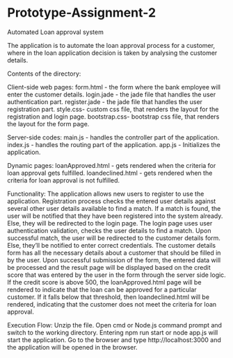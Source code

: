 # Prototype-Assignment-2


Automated Loan approval system

The application is to automate the loan approval process for a customer, where in the loan application decision is taken by analysing the customer details.

Contents of the directory: 

Client-side web pages:
form.html - the form where the bank employee will enter the customer details.
login.jade - the jade file that handles the user authentication part.
register.jade - the jade file that handles the user registration part.
style.css- custom css file, that renders the layout for the registration and login page.
bootstrap.css- bootstrap css file, that renders the layout for the form page.

Server-side codes:
main.js - handles the controller part of the application.
index.js - handles the routing part of the application.
app.js - Initializes the application. 

Dynamic pages:
loanApproved.html - gets rendered when the criteria for loan approval gets fulfilled.
loandeclined.html - gets rendered when the criteria for loan approval is not fulfilled.


Functionality:
The application allows new users to register to use the application.
Registration process checks the entered user details against several other user details available to find a match. If a match is found, the user will be notified that they have been registered into the system already. Else, they will be redirected to the login page.
The login page uses user authentication validation, checks the user details to find a match. Upon successful match, the user will be redirected to the customer details form. Else, they’ll be notified to enter correct credentials.
The customer details form has all the necessary details about a customer that should be filled in by the user. Upon successful submission of the form, the entered data will be processed and the result page will be displayed based on the credit score that was entered by the user in the form through the server side logic. If the credit score is above 500, the loanApproved.html page will be rendered to indicate that the loan can be approved for a particular customer. If it falls below that threshold, then loandeclined.html will be rendered, indicating that the customer does not meet the criteria for loan approval. 

Execution Flow:
Unzip the file. 
Open cmd or Node.js command prompt and switch to the working directory.
Entering npm run start or node app.js will start the application.
Go to the browser and type http://localhost:3000  and the application will be opened in the browser.  



